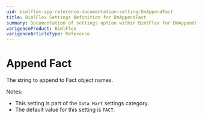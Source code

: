 ```yaml
---
uid: bimlflex-app-reference-documentation-setting-DmAppendFact
title: BimlFlex Settings Definition for DmAppendFact
summary: Documentation of settings option within BimlFlex for DmAppendFact
varigenceProduct: BimlFlex
varigenceArticleType: Reference
---
```


# Append Fact

The string to append to Fact object names.

Notes:
* This setting is part of the `Data Mart` settings category.
 * The default value for this setting is `FACT`.